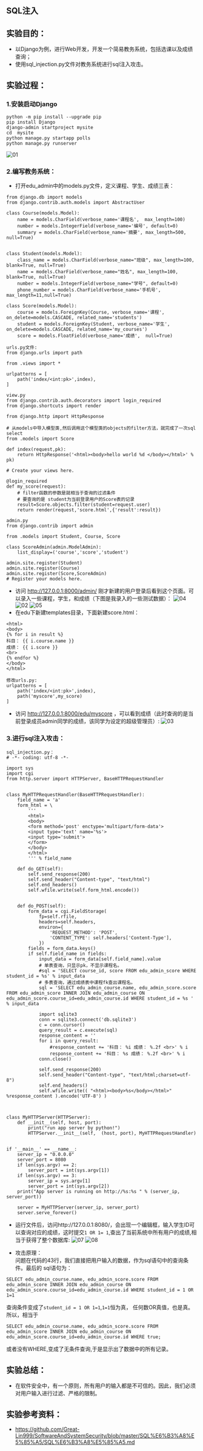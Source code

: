 SQL注入
---
## 实验目的：
- 以Django为例，进行Web开发，开发一个简易教务系统，包括选课以及成绩查询；
- 使用sql_injection.py文件对教务系统进行sql注入攻击。
## 实验过程：    
### 1.安装启动Django    
```
python -m pip install --upgrade pip
pip install Django
django-admin startproject mysite
cd  mysite
python manage.py startapp polls
python manage.py runserver
```
![01](img/01.JPG)
### 2.编写教务系统：
- 打开edu_admin中的models.py文件，定义课程、学生、成绩三表：
```
from django.db import models
from django.contrib.auth.models import AbstractUser

class Course(models.Model):
    name = models.CharField(verbose_name='课程名',  max_length=100)
    number = models.IntegerField(verbose_name='编号', default=0)
    summary = models.CharField(verbose_name='摘要', max_length=500, null=True)


class Student(models.Model):
    class_name = models.CharField(verbose_name="班级", max_length=100, blank=True, null=True)
    name = models.CharField(verbose_name="姓名", max_length=100, blank=True, null=True)
    number = models.IntegerField(verbose_name="学号", default=0)
    phone_number = models.CharField(verbose_name='手机号', max_length=11,null=True)

class Score(models.Model):
    course = models.ForeignKey(Course, verbose_name='课程', on_delete=models.CASCADE, related_name='students')
    student = models.ForeignKey(Student, verbose_name='学生', on_delete=models.CASCADE, related_name='my_courses')
    score = models.FloatField(verbose_name='成绩',  null=True)
```

```
urls.py文件:
from django.urls import path

from .views import *

urlpatterns = [
    path('index/<int:pk>',index),
]
```

```
view.py
from django.contrib.auth.decorators import login_required
from django.shortcuts import render

from django.http import HttpResponse

# 从models中导入模型类,然后调用这个模型类的objects的filter方法，就完成了一次sql select
from .models import Score 

def index(request,pk):
    return HttpResponse('<html><body>hello world %d </body></html>' % pk)

# Create your views here.

@login_required
def my_score(request):
    # filter函数的参数是就相当于查询的过滤条件
    # 要查询的是 student为当前登录用户的Score表的记录
    result=Score.objects.filter(student=request.user)
    return render(request,'score.html',{'result':result})
```

```
admin.py
from django.contrib import admin

from .models import Student, Course, Score

class ScoreAdmin(admin.ModelAdmin):
    list_display=('course','score','student')

admin.site.register(Student)
admin.site.register(Course)
admin.site.register(Score,ScoreAdmin)
# Register your models here.
```

- 访问 http://127.0.0.1:8000/admin/ 刚才新建的用户登录后看到这个页面。可以录入一些课程，学生，和成绩（下图是我录入的一些测试数据）：
![04](img/04.JPG)
![02](img/02.JPG)
![05](img/05.JPG)
- 在edu下新建templates目录，下面新建score.html：
```
<html>
<body>
{% for i in result %}
科目： {{ i.course.name }}
成绩： {{ i.score }}
<br>
{% endfor %}
</body>
</html>
```

```
修改urls.py:
urlpatterns = [
    path('index/<int:pk>',index),
    path('myscore',my_score)
]
```
- 访问 http://127.0.0.1:8000/edu/myscore ，可以看到成绩（此时查询的是当前登录成员admin同学的成绩，该同学为设定的超级管理员）:
![03](img/03.JPG)

### 3.进行sql注入攻击：

```
sql_injection.py：
# -*- coding: utf-8 -*-

import sys
import cgi
from http.server import HTTPServer, BaseHTTPRequestHandler


class MyHTTPRequestHandler(BaseHTTPRequestHandler):
    field_name = 'a'
    form_html = \
        '''
        <html>
        <body>
        <form method='post' enctype='multipart/form-data'>
        <input type='text' name='%s'>
        <input type='submit'>
        </form>
        </body>
        </html>
        ''' % field_name

    def do_GET(self):
        self.send_response(200)
        self.send_header("Content-type", "text/html")
        self.end_headers()
        self.wfile.write(self.form_html.encode())


    def do_POST(self):
        form_data = cgi.FieldStorage(
            fp=self.rfile,
            headers=self.headers,
            environ={
                'REQUEST_METHOD': 'POST',
                'CONTENT_TYPE': self.headers['Content-Type'],
            })
        fields = form_data.keys()
        if self.field_name in fields:
            input_data = form_data[self.field_name].value
            # 单表查询，只显示pk，不显示课程名。
            #sql = 'SELECT course_id, score FROM edu_admin_score WHERE student_id = %s' % input_data
            # 多表查询，通过成绩表中课程fk查出课程名。
            sql = 'SELECT edu_admin_course.name, edu_admin_score.score FROM edu_admin_score INNER JOIN edu_admin_course ON edu_admin_score.course_id=edu_admin_course.id WHERE student_id = %s ' % input_data

            import sqlite3
            conn = sqlite3.connect('db.sqlite3')
            c = conn.cursor()
            query_result = c.execute(sql)
            response_content = ''
            for i in query_result:
                #response_content += '科目： %i 成绩： %.2f <br>' % i
                response_content += '科目： %s 成绩： %.2f <br>' % i
            conn.close()

            self.send_response(200)
            self.send_header("Content-type", "text/html;charset=utf-8")
            self.end_headers()
            self.wfile.write(( "<html><body>%s</body></html>" %response_content ).encode('UTF-8') )



class MyHTTPServer(HTTPServer):
    def __init__(self, host, port):
        print("run app server by python!")
        HTTPServer.__init__(self,  (host, port), MyHTTPRequestHandler)


if '__main__' == __name__:
    server_ip = "0.0.0.0"
    server_port = 8080
    if len(sys.argv) == 2:
        server_port = int(sys.argv[1])
    if len(sys.argv) == 3:
        server_ip = sys.argv[1]
        server_port = int(sys.argv[2])
    print("App server is running on http://%s:%s " % (server_ip, server_port))

    server = MyHTTPServer(server_ip, server_port)
    server.serve_forever()

```
- 运行文件后，访问http://127.0.0.1:8080/，会出现一个编辑框，输入学生ID可以查询对应的成绩，这时提交```1 OR 1= 1```,查出了当前系统中所有用户的成绩,相当于获得了整个数据库:
![07](img/07.JPG)
![08](img/08.jpg)


- 攻击原理：    
问题在代码的43行，我们直接把用户输入的数据，作为sql语句中的查询条件。最后的 sql语句为：
```
SELECT edu_admin_course.name, edu_admin_score.score FROM edu_admin_score INNER JOIN edu_admin_course ON edu_admin_score.course_id=edu_admin_course.id WHERE student_id = 1 OR 1=1
```
  查询条件变成了```student_id = 1 OR 1=1```,```1=1```恒为真， 任何数OR真值，也是真。所以，相当于
```
SELECT edu_admin_course.name, edu_admin_score.score FROM edu_admin_score INNER JOIN edu_admin_course ON edu_admin_score.course_id=edu_admin_course.id WHERE true;
```
  或者没有WHERE,变成了无条件查询,于是显示出了数据中的所有记录。
## 实验总结：
- 在软件安全中，有一个原则，所有用户的输入都是不可信的。因此，我们必须对用户输入进行过滤、严格的限制。
## 实验参考资料：
- https://github.com/Great-Lin999/SoftwareAndSystemSecurity/blob/master/SQL%E6%B3%A8%E5%85%A5/SQL%E6%B3%A8%E5%85%A5.md



